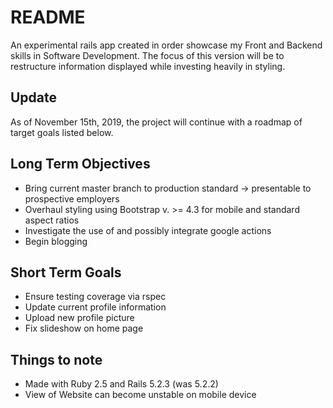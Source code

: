 # README

An experimental rails app created in order showcase my Front and Backend skills
in Software Development. The focus of this version will be to restructure
information displayed while investing heavily in styling.

## Update
As of November 15th, 2019, the project will continue with a roadmap of target goals listed below.

## Long Term Objectives
* Bring current master branch to production standard -> presentable to prospective employers
* Overhaul styling using Bootstrap v. >= 4.3 for mobile and standard aspect ratios
* Investigate the use of and possibly integrate google actions
* Begin blogging

## Short Term Goals
* Ensure testing coverage via rspec
* Update current profile information
* Upload new profile picture
* Fix slideshow on home page

## Things to note
* Made with Ruby 2.5 and Rails 5.2.3 (was 5.2.2)
* View of Website can become unstable on mobile device
